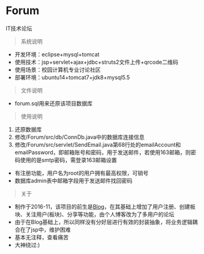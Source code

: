 # Forum
IT技术论坛

>系统说明

* 开发环境：eclipse+mysql+tomcat
* 使用技术：jsp+servlet+ajax+jdbc+struts2文件上传+qrcode二维码
* 使用场景：校园计算机专业讨论社区
* 部署环境：ubuntu14+tomcat7+jdk8+mysql5.5

> 文件说明	 

* forum.sql用来还原该项目数据库

> 使用说明

1. 还原数据库
2. 修改/Forum/src/db/ConnDb.java中的数据库连接信息
3. 修改/Forum/src/servlet/SendEmail.java第68行处的emailAccount和emailPassword，即邮箱账号和密码，用于发送邮件，若使用163邮箱，则密码使用的是smtp密码，需登录163邮箱设置

* 有注册功能，用户名为root的用户拥有最高权限，可销号
* 数据库admin表中邮箱字段用于发送邮件找回密码

>关于

* 制作于2016-11，该项目的前生是[Blog](https://github.com/justxzm/Blog)，在其基础上增加了用户注册、创建板块、关注用户(板块)、分享等功能，由个人博客改为了多用户的论坛
* 由于在Blog基础上，所以同样没有分好层进行有效的封装抽象，将业务逻辑耦合在了jsp中，维护困难
* 基本无注释，查看痛苦
* 大神绕过:)
